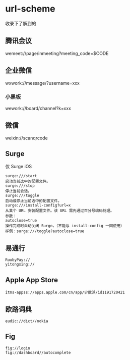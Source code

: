 # url-scheme
收录下了解到的


## 腾讯会议

wemeet://page/inmeeting?meeting_code=$CODE

## 企业微信
wxwork://message/?username=xxx

### 小黑板
wework://board/channel?k=xxx


## 微信
weixin://scanqrcode

## Surge
仅 Surge iOS
```
surge:///start
启动当前选中的配置文件。
surge:///stop
停止当前会话。
surge:///toggle
启动或停止当前选中的配置文件。
surge:///install-config?url=x
从某个 URL 安装配置文件。该 URL 需先通过百分号编码处理。
参数：
autoclose=true
操作完成时自动关闭 Surge。（不能与 install-config 一同使用）
样例：surge:///toggle?autoclose=true
```

## 易通行

```
RuubyPay://
yitongxing://
```

## Apple App Store

```
itms-appss://apps.apple.com/cn/app/少数派/id1191720421
```

## 欧路词典

```
eudic://dict//nokia
```

## Fig
```
fig://login
fig://dashboard//autocomplete
```
